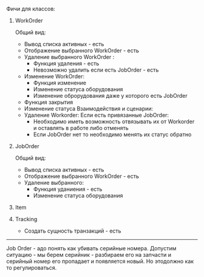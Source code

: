 Фичи для классов:

1) WorkOrder

    Общий вид:
    - Вывод списка активных - есть
    - Отображение выбранного WorkOrder - есть
    - Удаление выбранного WorkOrder :
      - Функция удаления - есть
      - Невозможно удалить если есть JobOrder - есть
    - Изменение WorkOrder:
      - Функция изменение
      - Изменение статуса оборудования 
      - Изменение оброрудования даже у которого есть JobOrder
    - Функция закрытия
    - Изменение статуса
   Взаимодействия и сценарии:
    - Удаление Workorder:
      Если есть привязанные JobOrder:
      - Необходимо иметь возможность отвязывать их от Workorder и оставлять в работе либо отменять
      - Если JobOrder нет то необходимо менять их статус обратно
2) JobOrder
 
   Общий вид: 
    - Вывод списка активных - есть
    - Отображение выбранного WorkOrder - есть
    - Удаление выбранного:
      - Функция уданиения - есть
      - Изменение статуса оборудования
3) Item
4) Tracking
   - Создать сущность транзакций - есть

--------
Job Order - адо понять как убивать серийные номера.
Допустим ситуацию - мы берем серийник - разбираем его на запчасти и серийный номер его пропадает и появляется новый.
Но этодолжно как то регулироваться.
